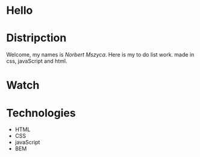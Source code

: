 # Hello

# Distripction
Welcome, my names is *Norbert Mszyca*. Here is my to do list work. made in css, javaScript and html.

# Watch



# Technologies
- HTML
- CSS
- javaScript
- BEM
